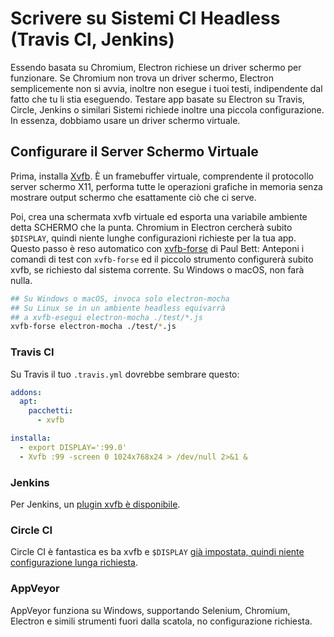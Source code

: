 # Scrivere su Sistemi CI Headless (Travis CI, Jenkins)

Essendo basata su Chromium, Electron richiese un driver schermo per funzionare. Se Chromium non trova un driver schermo, Electron semplicemente non si avvia, inoltre non esegue i tuoi testi, indipendente dal fatto che tu li stia eseguendo. Testare app basate su Electron su Travis, Circle, Jenkins o similari Sistemi richiede inoltre una piccola configurazione. In essenza, dobbiamo usare un driver schermo virtuale.

## Configurare il Server Schermo Virtuale

Prima, installa [Xvfb](https://en.wikipedia.org/wiki/Xvfb). È un framebuffer virtuale, comprendente il protocollo server schermo X11, performa tutte le operazioni grafiche in memoria senza mostrare output schermo che esattamente ciò che ci serve.

Poi, crea una schermata xvfb virtuale ed esporta una variabile ambiente detta SCHERMO che la punta. Chromium in Electron cercherà subito `$DISPLAY`, quindi niente lunghe configurazioni richieste per la tua app. Questo passo è reso automatico con [xvfb-forse](https://github.com/paulcbetts/xvfb-maybe) di Paul Bett: Anteponi i comandi di test con `xvfb-forse` ed il piccolo strumento configurerà subito xvfb, se richiesto dal sistema corrente. Su Windows o macOS, non farà nulla.

```sh
## Su Windows o macOS, invoca solo electron-mocha
## Su Linux se in un ambiente headless equivarrà
## a xvfb-esegui electron-mocha ./test/*.js
xvfb-forse electron-mocha ./test/*.js
```

### Travis CI

Su Travis il tuo `.travis.yml` dovrebbe sembrare questo:

```yml
addons:
  apt:
    pacchetti:
      - xvfb

installa:
  - export DISPLAY=':99.0'
  - Xvfb :99 -screen 0 1024x768x24 > /dev/null 2>&1 &
```

### Jenkins

Per Jenkins, un [plugin xvfb è disponibile](https://wiki.jenkins-ci.org/display/JENKINS/Xvfb+Plugin).

### Circle CI

Circle CI è fantastica es ba xvfb e `$DISPLAY` [già impostata, quindi niente configurazione lunga richiesta](https://circleci.com/docs/environment#browsers).

### AppVeyor

AppVeyor funziona su Windows, supportando Selenium, Chromium, Electron e simili strumenti fuori dalla scatola, no configurazione richiesta.